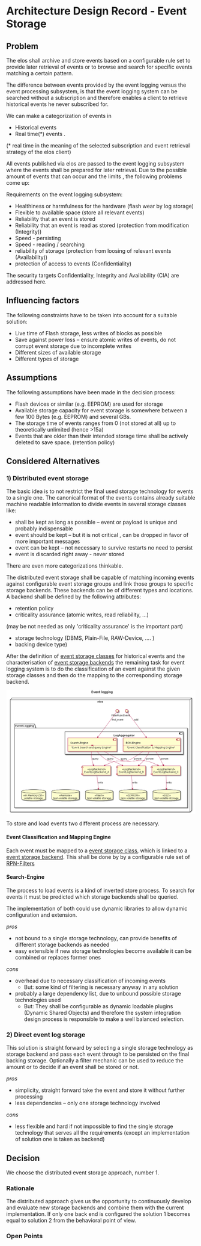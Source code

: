# Architecture Design Record - Event Storage

## Problem

The elos shall archive and store events based on a configurable rule set to
provide later retrieval of events or to browse and search for
specific events matching a certain pattern.

The difference between events provided by the event logging versus the event
processing subsystem, is that the event logging system can be searched without
a subscription and therefore enables a client to retrieve historical events he
never subscribed for.

We can make a categorization of events in
* Historical events
* Real time(\*) events
.

(\* real time in the meaning of the selected subscription and event retrieval strategy of the elos client)

All events published via elos are passed to the event logging subsystem where
the events shall be prepared for later retrieval.
Due to the possible amount of events that can occur and the limits , the following problems come up:

Requirements on the event logging subsystem:

* Healthiness or harmfulness for the hardware (flash wear by log storage)
* Flexible to available space (store all relevant events)
* Reliability that an event is stored
* Reliability that an event is read as stored (protection from modification (Integrity))
* Speed - persisting
* Speed - reading / searching
* reliability of storage (protection from loosing of relevant events (Availability))
* protection of access to events (Confidentiality)

The security targets Confidentiality, Integrity and Availability (CIA) are addressed here.

## Influencing factors

The following constraints have to be taken into account for a suitable solution:

* Live time of Flash storage, less writes of blocks as possible
* Save against power loss – ensure atomic writes of events, do not corrupt event storage due to incomplete writes
* Different sizes of available storage
* Different types of storage


## Assumptions

The following assumptions have been made in the decision process:
* Flash devices or similar (e.g. EEPROM) are used for storage
* Available storage capacity for event storage is somewhere between a few 100 Bytes (e.g. EEPROM) and several GBs.
* The storage time of events ranges from 0 (not stored at all) up to theoretically unlimited (hence >15a)
* Events that are older than their intended storage time shall be actively deleted to save space. (retention policy)


## Considered Alternatives

### 1) Distributed event storage

The basic idea is to not restrict the final used storage technology for events
to a single one. The canonical format of the events contains already suitable
machine readable information to divide events in several storage classes like:

* shall be kept as long as possible – event or payload is unique and probably indispensable
* event should be kept – but it is not critical , can be dropped in favor of more important messages
* event can be kept – not necessary to survive restarts no need to persist
* event is discarded right away - never stored

There are even more categorizations thinkable.

The distributed event storage shall be capable of matching incoming events
against configurable event storage groups and link those groups to specific
storage backends. These backends can be of different types and locations. A
backend shall be defined by the following attributes:

* retention policy
* criticality assurance (atomic writes, read reliability, ...)

(may be not needed as only 'criticality assurance' is the important part)
* storage technology (DBMS, Plain-File, RAW-Device, .... )
* backing device type)

After the definition of [event storage classes](event_storage_class.md) for
historical events and the characterisation of [event storage
backends](event_storage_backends.md) the remaining task for event logging
system is to do the classification of an event against the given storage
classes and then do the mapping to the corresponding storage backend.

![overview distributed event log storage](../images/adr_distributed_event_log_storage.png)


To store and load events two different process are necessary.

#### Event Classification and Mapping Engine

Each event must be mapped to a [event storage class](event_storage_class.md),
which is linked to a [event storage backend](event_storage_backends.md). This
shall be done by by a configurable rule set of
[RPN-Filters](/src/components/rpnfilter/index)

#### Search-Engine

The process to load events is a kind of inverted store process. To search for events it must be predicted which storage backends shall be queried.

The implementation of both could use dynamic libraries to allow dynamic configuration and extension.


*pros*
* not bound to a single storage technology, can provide benefits of different storage backends as needed
* easy extensible if new storage technologies become available it can be combined or replaces former ones

*cons*
* overhead due to necessary classification of incoming events
    * But: some kind of filtering is necessary anyway in any solution
* probably a large dependency list, due to unbound possible storage technologies used
    * But: They shall be configurable as dynamic loadable plugins (Dynamic Shared
   Objects) and therefore the system integration design process is responsible
   to make a well balanced selection.


### 2) Direct event log storage

This solution is straight forward by selecting a single storage technology as
storage backend and pass each event through to be persisted on the final
backing storage. Optionally a filter mechanic can be used to reduce the amount
or to decide if an event shall be stored or not.

*pros*
* simplicity, straight forward take the event and store it without further processing
* less dependencies – only one storage technology involved

*cons*
* less flexible and hard if not impossible to find the single storage technology that serves all the requirements (except an implementation of solution one is taken as backend)

## Decision

We choose the distributed event storage approach, number 1.

### Rationale

The distributed approach gives us the opportunity to continuously develop and
evaluate new storage backends and combine them with the current implementation.
If only one back end is configured the solution 1 becomes equal to solution 2
from the behavioral point of view.

### Open Points

